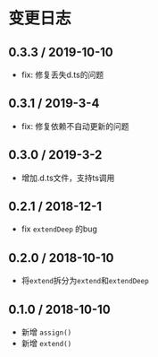 # 变更日志

## 0.3.3 / 2019-10-10

- fix: 修复丢失d.ts的问题

## 0.3.1 / 2019-3-4

- fix: 修复依赖不自动更新的问题

## 0.3.0 / 2019-3-2

- 增加.d.ts文件，支持ts调用

## 0.2.1 / 2018-12-1

- fix `extendDeep` 的bug

## 0.2.0 / 2018-10-10

- 将`extend`拆分为`extend`和`extendDeep`

## 0.1.0 / 2018-10-10

- 新增 `assign()`
- 新增 `extend()`

